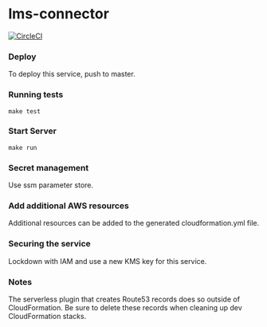 # lms-connector

[![CircleCI](https://circleci.com/gh/tophat/lms-connector.svg?style=svg)](https://circleci.com/gh/tophat/lms-connector)

### Deploy

To deploy this service, push to master.

### Running tests
`make test`

### Start Server
`make run`

### Secret management
Use ssm parameter store.

### Add additional AWS resources
Additional resources can be added to the generated cloudformation.yml file.

### Securing the service
Lockdown with IAM and use a new KMS key for this service.

### Notes
The serverless plugin that creates Route53 records does so outside of CloudFormation. Be sure to delete these records
when cleaning up dev CloudFormation stacks.
